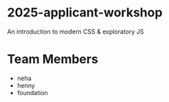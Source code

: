 # 2025-applicant-workshop
An introduction to modern CSS &amp; exploratory JS

# Team Members

- neha
- henny
- foundation